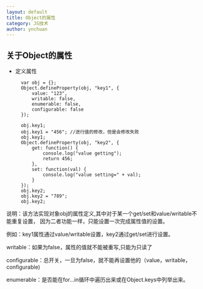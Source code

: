 ```yaml
---
layout: default
title: Object的属性
category: JS技术
author: ynchuan
---
```


## 关于Object的属性
- 定义属性 

		var obj = {};
		Object.defineProperty(obj, "key1", {
			value: "123",
			writable: false,
			enumerable: false,
			configurable: false
		});
		
		obj.key1;
		obj.key1 = "456"; //进行值的修改，但是会修改失败
		obj.key1;
		Object.defineProperty(obj, "key2", {
			get: function() {
				console.log("value getting");
				return 456;
			},
			set: function(val) {
				console.log("value setting=" + val);
			}
		});
		obj.key2;
		obj.key2 = "789";
		obj.key2;

 
 
说明：该方法实现对象obj的属性定义,其中对于某一个get/set和value/writable不能重复设置，  因为二者功能一样，只能设置一次完成属性值的设置。

例如：key1属性通过value/writable设置，key2通过get/set进行设置。

writable：如果为false，属性的值就不能被重写,只能为只读了

configurable：总开关，一旦为false，就不能再设置他的（value，writable，configurable)

enumerable：是否能在for...in循环中遍历出来或在Object.keys中列举出来。

